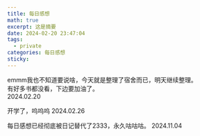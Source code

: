 ```yaml
---
title: 每日感想
math: true
excerpt: 这是摘要
date: 2024-02-20 23:47:04
tags:
  - private
categories: 每日感想
sticky:
---
```

emmm我也不知道要说啥，今天就是整理了宿舍而已，明天继续整理。  
有好多书都没看，下边要加油了。  
2024.02.20

开学了，呜呜呜
2024.02.26

每日感想已经彻底被日记替代了2333，永久咕咕咕。
2024.11.04





